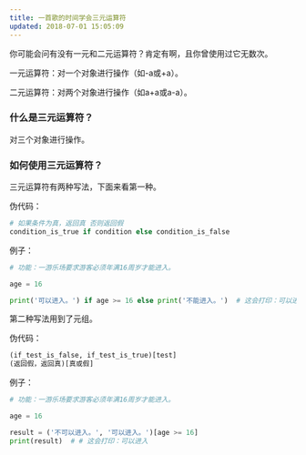 ```yaml
---
title: 一首歌的时间学会三元运算符
updated: 2018-07-01 15:05:09
---
```


你可能会问有没有一元和二元运算符？肯定有啊，且你曾使用过它无数次。

一元运算符：对一个对象进行操作（如-a或+a）。

二元运算符：对两个对象进行操作（如a+a或a-a）。

### 什么是三元运算符？
对三个对象进行操作。

### 如何使用三元运算符？
三元运算符有两种写法，下面来看第一种。

伪代码：
```python
# 如果条件为真，返回真 否则返回假
condition_is_true if condition else condition_is_false
```

例子：
```python
# 功能：一游乐场要求游客必须年满16周岁才能进入。

age = 16

print('可以进入。') if age >= 16 else print('不能进入。')  # 这会打印：可以进入
```

第二种写法用到了元组。

伪代码：
```python
(if_test_is_false, if_test_is_true)[test]
(返回假，返回真)[真或假]
```

例子：
```python
# 功能：一游乐场要求游客必须年满16周岁才能进入。

age = 16

result = ('不可以进入。', '可以进入。')[age >= 16]
print(result)  # # 这会打印：可以进入
```
